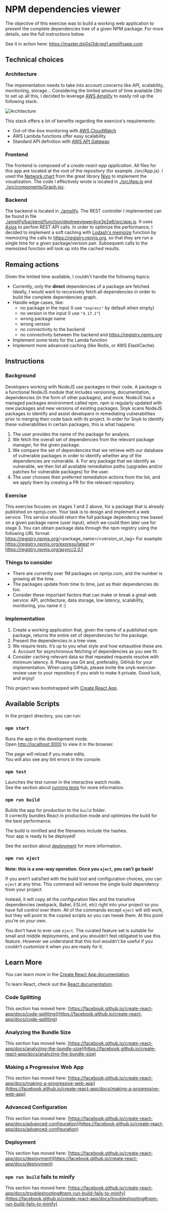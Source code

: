 # NPM dependencies viewer

The objective of this exercise was to build a working web application to present the complete dependencies tree of a given NPM package. For more details, see the full instructions below.

See it in action here: https://master.dsj0sj3dcjqg1.amplifyapp.com

## Technical choices

### Architecture

The impementation needs to take into account concerns like API, scalability, monitoriing, storage... Considering the limited amount of time available (3h) to set up all this, I decided to leverage [AWS Amplify](https://aws.amazon.com/amplify/) to easily roll up the following stack.

![Architecture](architecture.svg)

This stack offers a lot of benefits regarding the exercice's requirements:

- Out-of-the-box monitoring with [AWS CloudWatch](https://aws.amazon.com/cloudwatch/)
- AWS Lambda functions offer easy scalability
- Standard API definition with [AWS API Gateway](https://aws.amazon.com/api-gateway/)

### Frontend

The frontend is composed of a _create-react-app application_. All files for this app are located at the root of the repository (for example ./src/App.js). I used the [Network chart](http://nivo.rocks/network) from the great library [Nivo](http://nivo.rocks) to implement the visualization. The code I effectively wrote is located in [./src/App.js](./src/App.js) and [./src/components/Graph.jsx](./src/components/Graph.jsx).

### Backend

The backend is located in [./amplify](./amplify). The REST controller I implemented can be found in file [./amplify/backend/function/deptreeviewer4ce3e2a6/src/app.js](./amplify/backend/function/deptreeviewer4ce3e2a6/src/app.js). It uses [Axios](https://www.axios.com) to perfom REST API calls. In order to optimize the performance, I decided to implement a soft caching with [Lodash's memoize](https://lodash.com/docs/4.17.15#memoize) function by memoizing the calls to https://registry.npmjs.org, so that they are run a single time for a given package/version pair. Subsequent calls to the memoized function will look up into the cached results.

## Remaing actions

Given the limited time available, I couldn't handle the following topics:

- Currently, only the **direct** dependencies of a package are fetched. Ideally, I would want to recursively fetch all dependencies in order to build the complete dependencies graph.
- Handle edge cases, like:
  - no package in the input (I use `"express"` by default when empty)
  - no version in the input (I use `"4.17.1"`)
  - wrong package name
  - wrong version
  - no connectivity to the backend
  - no connectivity between the backend and https://registry.npmjs.org
- Implement some tests for the Lamda function
- Implement more advanced caching (like Redis, or AWS ElastiCache).

## Instructions

### Background

Developers working with NodeJS use packages in their code. A package is a functional NodeJS module that includes versioning, documentation, dependencies (in the form of other packages), and more. NodeJS has a managed packages environment called npm. npm is regularly updated with new packages and new versions of existing packages.
Snyk scans NodeJS packages to identify and assist developers in remediating vulnerabilities prior to merging their code back with its project. In order for Snyk to identify these vulnerabilities in certain packages, this is what happens:

1. The user provides the name of the package for analysis.
2. We fetch the overall set of dependencies from the relevant package manager, for the given package.
3. We compare the set of dependencies that we retrieve with our database of vulnerable packages in order to identify whether any of the dependencies are vulnerable. 4. For any package that we identify as vulnerable, we then list all available remediation paths (upgrades and/or patches for vulnerable packages) for the user.
4. The user chooses their preferred remediation actions from the list, and we apply them by creating a PR for the relevant repository.

### Exercise

This exercise focuses on stages 1 and 2 above, for a package that is already published on npmjs.com.
Your task is to design and implement a web service. This service should return the full package dependency tree based on a given package name (user input), which we could then later use for stage 3.
You can obtain package data through the npm registry using the following URL format: https://registry.npmjs.org/<package_name>/<version_or_tag>
For example: https://registry.npmjs.org/express/latest or https://registry.npmjs.org/async/2.0.1

### Things to consider

- There are currently over 1M packages on npmjs.com, and the number is growing all the time.
- The packages update from time to time, just as their dependencies do too.
- Consider these important factors that can make or break a great web service: API, architecture, data storage, low latency, scalability, monitoring, you name it :)

### Implementation

1. Create a working application that, given the name of a published npm package, returns the entire set of dependencies for the package.
2. Present the dependencies in a tree view.
3. We require tests. It’s up to you what style and how exhaustive these are. 4. Account for asynchronous fetching of dependencies as you see fit.
4. Consider caching relevant data so that repeated requests resolve with minimum latency. 6. Please use Git and, preferably, GitHub for your implementation. When using GitHub, please invite the snyk-exercise-review user to your repository if you wish to make it private.
   Good luck, and enjoy!

This project was bootstrapped with [Create React App](https://github.com/facebook/create-react-app).

## Available Scripts

In the project directory, you can run:

### `npm start`

Runs the app in the development mode.\
Open [http://localhost:3000](http://localhost:3000) to view it in the browser.

The page will reload if you make edits.\
You will also see any lint errors in the console.

### `npm test`

Launches the test runner in the interactive watch mode.\
See the section about [running tests](https://facebook.github.io/create-react-app/docs/running-tests) for more information.

### `npm run build`

Builds the app for production to the `build` folder.\
It correctly bundles React in production mode and optimizes the build for the best performance.

The build is minified and the filenames include the hashes.\
Your app is ready to be deployed!

See the section about [deployment](https://facebook.github.io/create-react-app/docs/deployment) for more information.

### `npm run eject`

**Note: this is a one-way operation. Once you `eject`, you can’t go back!**

If you aren’t satisfied with the build tool and configuration choices, you can `eject` at any time. This command will remove the single build dependency from your project.

Instead, it will copy all the configuration files and the transitive dependencies (webpack, Babel, ESLint, etc) right into your project so you have full control over them. All of the commands except `eject` will still work, but they will point to the copied scripts so you can tweak them. At this point you’re on your own.

You don’t have to ever use `eject`. The curated feature set is suitable for small and middle deployments, and you shouldn’t feel obligated to use this feature. However we understand that this tool wouldn’t be useful if you couldn’t customize it when you are ready for it.

## Learn More

You can learn more in the [Create React App documentation](https://facebook.github.io/create-react-app/docs/getting-started).

To learn React, check out the [React documentation](https://reactjs.org/).

### Code Splitting

This section has moved here: [https://facebook.github.io/create-react-app/docs/code-splitting](https://facebook.github.io/create-react-app/docs/code-splitting)

### Analyzing the Bundle Size

This section has moved here: [https://facebook.github.io/create-react-app/docs/analyzing-the-bundle-size](https://facebook.github.io/create-react-app/docs/analyzing-the-bundle-size)

### Making a Progressive Web App

This section has moved here: [https://facebook.github.io/create-react-app/docs/making-a-progressive-web-app](https://facebook.github.io/create-react-app/docs/making-a-progressive-web-app)

### Advanced Configuration

This section has moved here: [https://facebook.github.io/create-react-app/docs/advanced-configuration](https://facebook.github.io/create-react-app/docs/advanced-configuration)

### Deployment

This section has moved here: [https://facebook.github.io/create-react-app/docs/deployment](https://facebook.github.io/create-react-app/docs/deployment)

### `npm run build` fails to minify

This section has moved here: [https://facebook.github.io/create-react-app/docs/troubleshooting#npm-run-build-fails-to-minify](https://facebook.github.io/create-react-app/docs/troubleshooting#npm-run-build-fails-to-minify)
